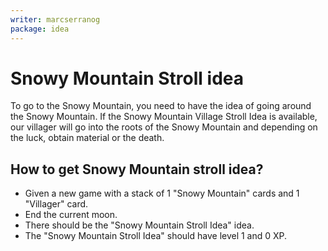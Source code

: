 ```yaml
---
writer: marcserranog
package: idea
---
```


# Snowy Mountain Stroll idea

To go to the Snowy Mountain, you need to have the idea of going around the Snowy Mountain.
If the Snowy Mountain Village Stroll Idea is available, 
our villager will go into the roots of the Snowy Mountain
and depending on the luck, obtain material or the death.

## How to get Snowy Mountain stroll idea?

 * Given a new game with a stack of 1 "Snowy Mountain" cards and 1 "Villager" card.
 * End the current moon.
 * There should be the "Snowy Mountain Stroll Idea" idea.
 * The "Snowy Mountain Stroll Idea" should have level 1 and 0 XP.
